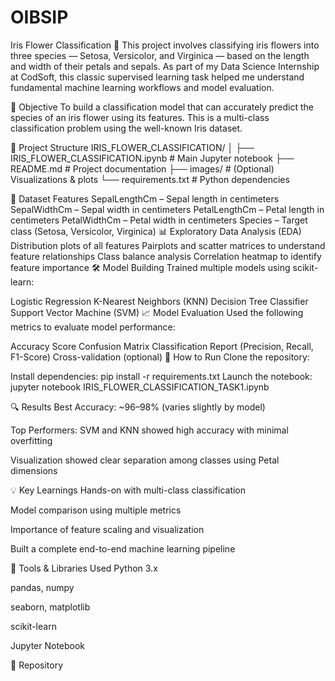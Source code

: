 # OIBSIP
Iris Flower Classification 🌸
This project involves classifying iris flowers into three species — Setosa, Versicolor, and Virginica — based on the length and width of their petals and sepals. As part of my Data Science Internship at CodSoft, this classic supervised learning task helped me understand fundamental machine learning workflows and model evaluation.

📌 Objective
To build a classification model that can accurately predict the species of an iris flower using its features. This is a multi-class classification problem using the well-known Iris dataset.

📁 Project Structure
IRIS_FLOWER_CLASSIFICATION/ │ ├── IRIS_FLOWER_CLASSIFICATION.ipynb # Main Jupyter notebook ├── README.md # Project documentation ├── images/ # (Optional) Visualizations & plots └── requirements.txt # Python dependencies

🧠 Dataset Features
SepalLengthCm – Sepal length in centimeters
SepalWidthCm – Sepal width in centimeters
PetalLengthCm – Petal length in centimeters
PetalWidthCm – Petal width in centimeters
Species – Target class (Setosa, Versicolor, Virginica)
📊 Exploratory Data Analysis (EDA)
Distribution plots of all features
Pairplots and scatter matrices to understand feature relationships
Class balance analysis
Correlation heatmap to identify feature importance
🛠️ Model Building
Trained multiple models using scikit-learn:

Logistic Regression
K-Nearest Neighbors (KNN)
Decision Tree Classifier
Support Vector Machine (SVM)
📈 Model Evaluation
Used the following metrics to evaluate model performance:

Accuracy Score
Confusion Matrix
Classification Report (Precision, Recall, F1-Score)
Cross-validation (optional)
🚀 How to Run
Clone the repository:

Install dependencies: pip install -r requirements.txt Launch the notebook: jupyter notebook IRIS_FLOWER_CLASSIFICATION_TASK1.ipynb

🔍 Results Best Accuracy: ~96–98% (varies slightly by model)

Top Performers: SVM and KNN showed high accuracy with minimal overfitting

Visualization showed clear separation among classes using Petal dimensions

💡 Key Learnings Hands-on with multi-class classification

Model comparison using multiple metrics

Importance of feature scaling and visualization

Built a complete end-to-end machine learning pipeline

🧰 Tools & Libraries Used Python 3.x

pandas, numpy

seaborn, matplotlib

scikit-learn

Jupyter Notebook

🔗 Repository 
